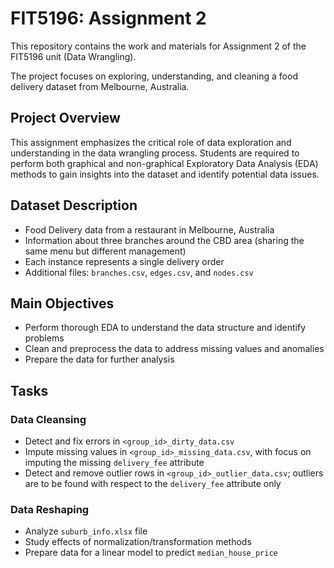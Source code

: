 # FIT5196: Assignment 2

This repository contains the work and materials for Assignment 2 of the FIT5196 unit (Data Wrangling).

The project focuses on exploring, understanding, and cleaning a food delivery dataset from Melbourne, Australia. 

## Project Overview

This assignment emphasizes the critical role of data exploration and understanding in the data wrangling process. Students are required to perform both graphical and non-graphical Exploratory Data Analysis (EDA) methods to gain insights into the dataset and identify potential data issues.

## Dataset Description

- Food Delivery data from a restaurant in Melbourne, Australia
- Information about three branches around the CBD area (sharing the same menu but different management)
- Each instance represents a single delivery order
- Additional files: `branches.csv`, `edges.csv`, and `nodes.csv`

## Main Objectives

- Perform thorough EDA to understand the data structure and identify problems
- Clean and preprocess the data to address missing values and anomalies
- Prepare the data for further analysis

## Tasks

### Data Cleansing 
- Detect and fix errors in `<group_id>_dirty_data.csv`
- Impute missing values in `<group_id>_missing_data.csv`, with focus on imputing the missing `delivery_fee` attribute
- Detect and remove outlier rows in `<group_id>_outlier_data.csv`; outliers are to be found with respect to the `delivery_fee` attribute only 

### Data Reshaping 
- Analyze `suburb_info.xlsx` file
- Study effects of normalization/transformation methods
- Prepare data for a linear model to predict `median_house_price`
